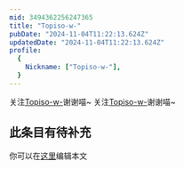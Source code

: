 ```yaml
---
mid: 3494362256247365
title: "Topiso-w-"
pubDate: "2024-11-04T11:22:13.624Z"
updatedDate: "2024-11-04T11:22:13.624Z"
profile:
  {
    Nickname: ["Topiso-w-"],
  }
---
```


关注[Topiso-w-](https://space.bilibili.com/3494362256247365)谢谢喵~ 关注[Topiso-w-](https://space.bilibili.com/3494362256247365)谢谢喵~

## 此条目有待补充
你可以在[这里](https://github.com/Yuhanawa/VTuber.ICU-Content/edit/master/v/Topiso-w-/index.md)编辑本文
